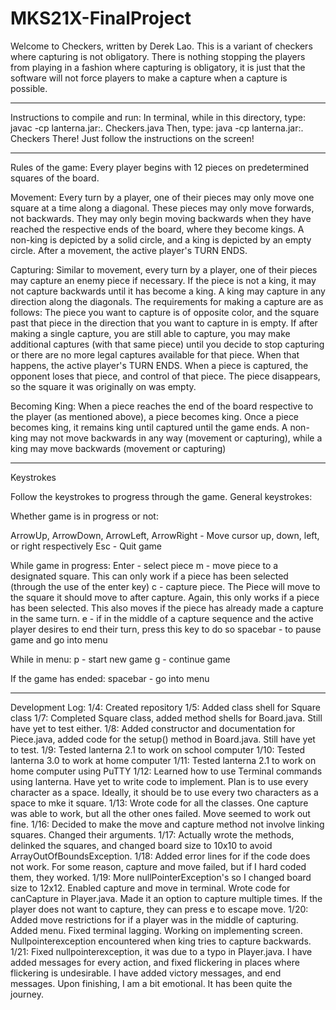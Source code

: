 # MKS21X-FinalProject

Welcome to Checkers, written by Derek Lao. This is a variant of checkers where capturing is not obligatory. There is nothing stopping the players from playing in a fashion where capturing is obligatory, it is just that the software will not force players to make a capture when a capture is possible.
****************************************************************************************************************************************
Instructions to compile and run:
In terminal, while in this directory, type:  javac -cp lanterna.jar:. Checkers.java
Then, type: java -cp lanterna.jar:. Checkers
There! Just follow the instructions on the screen!
****************************************************************************************************************************************
Rules of the game:
Every player begins with 12 pieces on predetermined squares of the board. 

Movement:
Every turn by a player, one of their pieces may only move one square at a time along a diagonal. These pieces may only move forwards, not backwards. They may only begin moving backwards when they have reached the respective ends of the board, where they become kings. A non-king is depicted by a solid circle, and a king is depicted by an empty circle. After a movement, the active player's TURN ENDS.

Capturing:
Similar to movement, every turn by a player, one of their pieces may capture an enemy piece if necessary. If the piece is not a king, it may not capture backwards until it has become a king. A king may capture in any direction along the diagonals. The requirements for making a capture are as follows: The piece you want to capture is of opposite color, and the square past that piece in the direction that you want to capture in is empty. If after making a single capture, you are still able to capture, you may make additional captures (with that same piece) until you decide to stop capturing or there are no more legal captures available for that piece. When that happens, the active player's TURN ENDS. When a piece is captured, the opponent loses that piece, and control of that piece. The piece disappears, so the square it was originally on was empty.

Becoming King:
When a piece reaches the end of the board respective to the player (as mentioned above), a piece becomes king. Once a piece becomes king, it remains king until captured until the game ends. A non-king may not move backwards in any way (movement or capturing), while a king may move backwards (movement or capturing)

****************************************************************************************************************************************
Keystrokes

Follow the keystrokes to progress through the game.
General keystrokes:

Whether game is in progress or not:

ArrowUp, ArrowDown, ArrowLeft, ArrowRight - Move cursor up, down, left, or right respectively
Esc - Quit game

While game in progress:
Enter - select piece
m - move piece to a designated square. This can only work if a piece has been selected (through the use of the enter key)
c - capture piece. The Piece will move to the square it should move to after capture. Again, this only works if a piece has been selected. This also moves if the piece has already made a capture in the same turn.
e - if in the middle of a capture sequence and the active player desires to end their turn, press this key to do so
spacebar - to pause game and go into menu

While in menu:
p - start new game
g - continue game

If the game has ended:
spacebar - go into menu
****************************************************************************************************************************************
Development Log: 
1/4:   Created repository
1/5:   Added class shell for Square class
1/7:   Completed Square class, added method shells for Board.java. Still have yet to test either.
1/8:   Added constructor and documentation for Piece.java, added code for the setup() method in Board.java. Still have yet to test.
1/9:   Tested lanterna 2.1 to work on school computer
1/10:  Tested lanterna 3.0 to work at home computer
1/11:  Tested lanterna 2.1 to work on home computer using PuTTY
1/12:  Learned how to use Terminal commands using lanterna. Have yet to write code to implement. Plan is to use every character as a space. Ideally, it should be to use every two characters as a space to mke it square.
1/13:  Wrote code for all the classes. One capture was able to work, but all the other ones failed. Move seemed to work out fine.
1/16:  Decided to make the move and capture method not involve linking squares. Changed their arguments.
1/17:  Actually wrote the methods, delinked the squares, and changed board size to 10x10 to avoid ArrayOutOfBoundsException.
1/18:  Added error lines for if the code does not work. For some reason, capture and move failed, but if I hard coded them, they worked.
1/19:  More nullPointerException's so I changed board size to 12x12. Enabled capture and move in terminal. Wrote code for canCapture in Player.java. Made it an option to capture multiple times. If the player does not want to capture, they can press e to escape move.
1/20:  Added move restrictions for if a player was in the middle of capturing. Added menu. Fixed terminal lagging. Working on implementing screen. Nullpointerexception encountered when king tries to capture backwards.
1/21:  Fixed nullpointerexception, it was due to a typo in Player.java. I have added messages for every action, and fixed flickering in places where flickering is undesirable. I have added victory messages, and end messages. Upon finishing, I am a bit emotional. It has been quite the journey.
